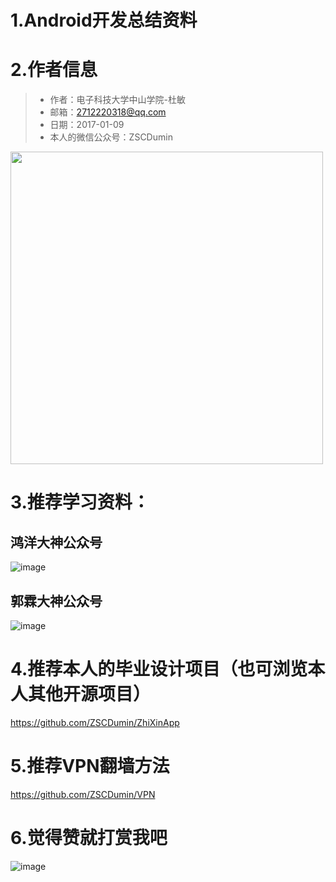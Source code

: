 # 1.Android开发总结资料
# 2.作者信息
>+ 作者：电子科技大学中山学院-杜敏
>+ 邮箱：2712220318@qq.com
>+ 日期：2017-01-09
>+ 本人的微信公众号：ZSCDumin
<img src='https://raw.githubusercontent.com/ZSCDumin/AndroidDevelopmentSummary/master/%E4%B8%A4%E4%BD%8DAndroid%E5%A4%A7%E7%A5%9E%E5%BE%AE%E4%BF%A1%E5%85%AC%E4%BC%97%E5%8F%B7/3.jpg' width=500 height=500 />

# 3.推荐学习资料：
 ## 鸿洋大神公众号
![image](https://github.com/ZSCDumin/AndroidDevelopmentSummary/blob/master/%E4%B8%A4%E4%BD%8DAndroid%E5%A4%A7%E7%A5%9E%E5%BE%AE%E4%BF%A1%E5%85%AC%E4%BC%97%E5%8F%B7/1.jpg)
 ## 郭霖大神公众号
![image](https://github.com/ZSCDumin/AndroidDevelopmentSummary/blob/master/%E4%B8%A4%E4%BD%8DAndroid%E5%A4%A7%E7%A5%9E%E5%BE%AE%E4%BF%A1%E5%85%AC%E4%BC%97%E5%8F%B7/2.jpg)
# 4.推荐本人的毕业设计项目（也可浏览本人其他开源项目）
https://github.com/ZSCDumin/ZhiXinApp
# 5.推荐VPN翻墙方法
https://github.com/ZSCDumin/VPN
# 6.觉得赞就打赏我吧
![image](https://github.com/ZSCDumin/ZhiXinApp/raw/master/screenshoot/17.png)
